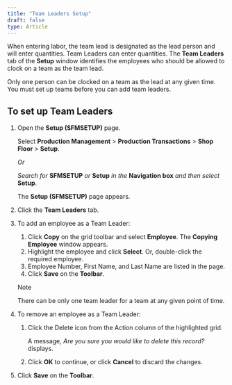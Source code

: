 ```yaml
---
title: "Team Leaders Setup"
draft: false
type: Article
---
```


 When entering labor, the team lead is designated as the lead person and will enter quantities. Team Leaders can enter quantities. The **Team Leaders** tab of the **Setup** window identifies the employees who should be allowed to clock on a team as the team lead.

Only one person can be clocked on a team as the lead at any given time. You must set up teams before you can add team leaders.

## To set up Team Leaders

1.  Open the **Setup (SFMSETUP)** page.

    Select **Production Management** > **Production Transactions** > **Shop Floor** > **Setup**.

    *Or*

    *Search for* **SFMSETUP** *or* **Setup** *in the* **Navigation box** *and then select* **Setup**.

    The **Setup (SFMSETUP)** page appears.

2.  Click the **Team Leaders** tab.
3.  To add an employee as a Team Leader:
    1.  Click **Copy** on the grid toolbar and select **Employee**.
    The **Copying Employee** window appears.
    3.  Highlight the employee and click **Select**. Or, double-click the required employee.
    4.  Employee Number, First Name, and Last Name are listed in the page.
    5.  Click **Save** on the **Toolbar**.

    >[!Note]
    >There can be only one team leader for a team at any given point of time.

4.  To remove an employee as a Team Leader:
    1.  Click the Delete icon from the Action column of the highlighted grid.

        A message, *Are you sure you would like to delete this record?* displays.

    2.  Click **OK** to continue, or click **Cancel** to discard the changes.
5.  Click **Save** on the **Toolbar**.